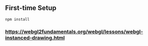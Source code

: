

## First-time Setup

```shell
npm install
```


### https://webgl2fundamentals.org/webgl/lessons/webgl-instanced-drawing.html
